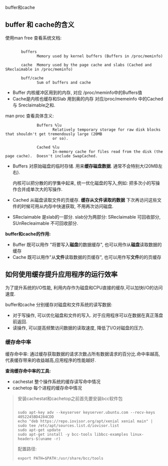buffer和cache

## buffer 和 cache的含义

使用man free 查看系统文档:

```

       buffers
              Memory used by kernel buffers (Buffers in /proc/meminfo)

       cache  Memory used by the page cache and slabs (Cached and SReclaimable in /proc/meminfo)

       buff/cache
              Sum of buffers and cache
```

+ Buffer 内核缓冲区用到的内存, 对应 /proc/meminfo中的Buffers值
+ Cache是内核也缓存和Slab 用到奥的内存 对应/proc/memeinfo 中的Cached 与 Sreclaimable之和. 



man proc 查看具体含义:

```
              Buffers %lu
                     Relatively temporary storage for raw disk blocks that shouldn't get tremendously large (20MB
                     or so).

              Cached %lu
                     In-memory cache for files read from the disk (the page cache).  Doesn't include SwapCached.
```

+ Buffers 对原始磁盘的临时存储. 用来**缓存磁盘数据**. 通常不会特别大(20MB左右). 

  内核可以把分散的的学集中起来, 统一优化磁盘的写入,例如: 把多次小的写操作合并成单次大的写操作. 

+ Cached 从磁盘读取文件的页缓存. **缓存从文件读取的数据** 下次再访问这些文件的时候可用从内存中快速获取, 不用再次访问磁盘.

+ SReclaimable 是slab的一部分.  slab分为两部分: SReclaimable 可回收部分, SUnRecleaimable 不可回收部分.



**buffer和cache的作用:**

+ Buffer 既可以用作 "将要写入**磁盘**的数据缓存", 也可以用作从**磁盘**读取数据的缓存
+ Cache 既可以用作"从**文件**读取数据的页缓存", 也可以用作写**文件**的的页缓存



## 如何使用缓存提升应用程序的运行效率

为了提升系统的I/O性能, 利用内存作为磁盘和CPU直接的缓存,可以加快I/O的访问速度.  

buffer和cache 分别缓存对磁盘和文件系统的读写数据:

+ 对于写操作,  可以优化磁盘和文件的写入. 对于应用程序可以在数据在真正落盘前返回. 
+ 读操作, 可以提高频繁访问数据的读取速度, 降低了I/O对磁盘的压力. 

### 缓存命中率

缓存命中率:  通过缓存获取数据的请求次数占所有数据请求的百分比.命中率越高, 代表缓存带来的收益越高,应用程序的性能越好. 



**查询缓存命中率的工具:**

+ cachestat 整个操作系统的缓存读写命中情况
+ cachetop  每个进程的缓存命中情况

> 安装cachestat和cachetop之前首先要安装bcc软件包
>
> ```
> 
> sudo apt-key adv --keyserver keyserver.ubuntu.com --recv-keys 4052245BD4284CDD
> echo "deb https://repo.iovisor.org/apt/xenial xenial main" | sudo tee /etc/apt/sources.list.d/iovisor.list
> sudo apt-get update
> sudo apt-get install -y bcc-tools libbcc-examples linux-headers-$(uname -r)
> ```
>
> 配置路径:
>
> ```
> export PATH=$PATH:/usr/share/bcc/tools
> ```

